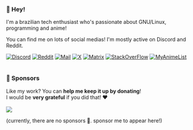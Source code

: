 ### 👋 Hey!
I'm a brazilian tech enthusiast who's passionate about GNU/Linux, programming and anime!

You can find me on lots of social medias! I'm mostly active on Discord and Reddit.

[![Discord](https://img.shields.io/badge/-6687d9?style=for-the-badge&logo=discord&logoColor=black)](https://discord.com/users/568589231954591749)
[![Reddit](https://img.shields.io/badge/-6687d9?style=for-the-badge&logo=reddit&logoColor=black)](https://www.reddit.com/user/Much_Clue7037)
[![Mail](https://img.shields.io/badge/-6687d9?style=for-the-badge&logo=gmail&logoColor=black)](mailto:joaovodias@gmail.com)
[![X](https://img.shields.io/badge/-6687d9?style=for-the-badge&logo=x&logoColor=black)](https://x.com/retrozinndev)
[![Matrix](https://img.shields.io/badge/-6687d9?style=for-the-badge&logo=Matrix&logoColor=black)](https://matrix.to/#/@retrozinndev:matrix.org)
[![StackOverFlow](https://img.shields.io/badge/-6687d9?style=for-the-badge&logo=stack-overflow&logoColor=black)](https://stackoverflow.com/users/22116293/retrozinndev)
[![MyAnimeList](https://img.shields.io/badge/-6687d9?style=for-the-badge&logo=myanimelist&logoColor=black)](https://myanimelist.net/profile/retrozinndev)
<br><br>
### 💟 Sponsors
Like my work? You can **help me keep it up by donating**!<br>
I would be **very grateful** if you did that! ❤️ <br><br>
[![](https://img.shields.io/badge/Support%20me%20via%20Ko--fi-f16061?style=for-the-badge&logo=ko-fi&logoColor=black)](https://ko-fi.com/retrozinndev)

(currently, there are no sponsors 🥲. sponsor me to appear here!)
